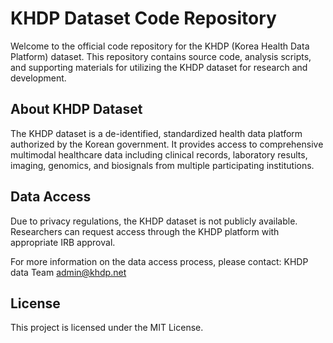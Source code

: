 # KHDP Dataset Code Repository

Welcome to the official code repository for the KHDP (Korea Health Data Platform) dataset. This repository contains source code, analysis scripts, and supporting materials for utilizing the KHDP dataset for research and development.

## About KHDP Dataset

The KHDP dataset is a de-identified, standardized health data platform authorized by the Korean government. It provides access to comprehensive multimodal healthcare data including clinical records, laboratory results, imaging, genomics, and biosignals from multiple participating institutions.

## Data Access
Due to privacy regulations, the KHDP dataset is not publicly available. Researchers can request access through the KHDP platform with appropriate IRB approval.

For more information on the data access process, please contact:
KHDP data Team
admin@khdp.net

## License
This project is licensed under the MIT License.
